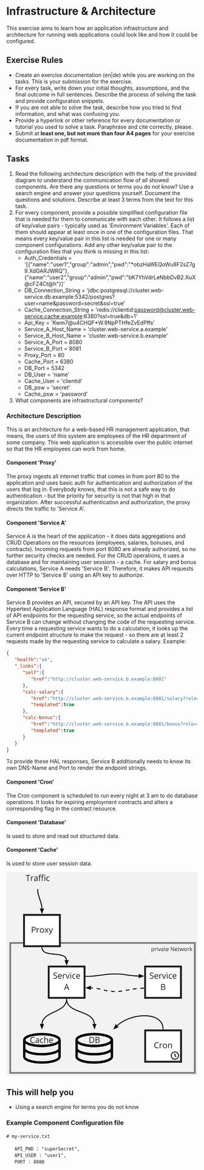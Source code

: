 # Infrastructure & Architecture

This exercise aims to learn how an application infrastructure and architecture for running web applications could look like and how it could be configured.

## Exercise Rules

- Create an exercise documentation (en|de) while you are working on the tasks. This is your submission for the exercise.
- For every task, write down your initial thoughts, assumptions, and the final outcome in full sentences. Describe the process of solving the task and provide configuration snippets.
- If you are not able to solve the task, describe how you tried to find information, and what was confusing you.
- Provide a hyperlink or other reference for every documentation or tutorial you used to solve a task. Paraphrase and cite correctly, please.
- Submit at __least one, but not more than four A4 pages__ for your exercise documentation in pdf format.

## Tasks

1. Read the following architecture description with the help of the provided diagram to understand the communication flow of all showed components. Are there any questions or terms you do not know? Use a search engine and answer your questions yourself. Document the questions and solutions. Describe at least 3 terms from the text for this task.
2. For every component, provide a possible simplified configuration file that is needed for them to communicate with each other. It follows a list of key/value pairs - typically used as 'Environment Variables'. Each of them should appear at least once in one of the configuration files. That means every key/value pair in this list is needed for one or many component configurations. Add any other key/value pair to the configuration files that you think is missing in this list:
   - Auth_Credentials = '[{"name":"user1","group":"admin","pwd":"*obzHaWEQoWu8F2sZ7g9.XdGARJWRQ"},{"name":"user2","group":"admin","pwd":"bK7YhVdrLeNbbDvB2.XuX@cFZ4Ct@h"}]'
   - DB_Connection_String = 'jdbc:postgresql://cluster.web-service.db.example:5342/postgres?user=name&password=secret&ssl=true'
   - Cache_Connection_String = 'redis://clientid:password@cluster.web-service.cache.example:6380?ssl=true&db=1'
   - Api_Key = 'Kwm7@u4CHQF*W.9NpPTHfeZvEdPffs'
   - Service_A_Host_Name = 'cluster.web-service.a.example'
   - Service_B_Host_Name = 'cluster.web-service.b.example'
   - Service_A_Port = 8080
   - Service_B_Port = 8081
   - Proxy_Port = 80
   - Cache_Port = 6380
   - DB_Port = 5342
   - DB_User = 'name'
   - Cache_User = 'clientid'
   - DB_psw = 'secret'
   - Cache_psw = 'password'
3. What components are infrastructural components?

### Architecture Description

This is an architecture for a web-based HR management application, that means, the users of this system are employees of the HR department of some company. This web application is accessible over the public internet so that the HR employees can work from home.

#### Component 'Proxy'

The proxy ingests all internet traffic that comes in from port 80 to the application and uses basic auth for authentication and authorization of the users that log in. Everybody knows, that this is not a safe way to do authentication - but the priority for security is not that high in that organization. After successful authentication and authorization, the proxy directs the traffic to 'Service A'.

#### Component 'Service A'

Service A is the heart of the application - it does data aggregations and CRUD Operations on the resources (employees, salaries, bonuses, and contracts). Incoming requests from port 8080 are already authorized, so no further security checks are needed. For the CRUD operations, it uses a database and for maintaining user sessions - a cache. For salary and bonus calculations, Service A needs 'Service B'. Therefore, it makes API requests over HTTP to 'Service B' using an API key to authorize.

#### Component 'Service B'

Service B provides an API, secured by an API key. The API uses the Hypertext Application Language (HAL) response format and provides a list of API endpoints for the requesting service, so the actual endpoints of Service B can change without changing the code of the requesting service. Every time a requesting service wants to do a calculation, it looks up the current endpoint structure to make the request - so there are at least 2 requests made by the requesting service to calculate a salary.
Example:

```json
{
   "health":"ok",
   "_links":{
      "self":{
         "href":"http://cluster.web-service.b.example:8081"
      },
      "calc-salary":{
         "href":"http://cluster.web-service.b.example:8081/salary?role={role}&department={department}",
         "templated":true
      },
      "calc-bonus":{
         "href":"http://cluster.web-service.b.example:8081/bonus?role={role}&department={department}&corporate_profit={profit-in-thousand}",
         "templated":true
      }
   }
}
```

To provide these HAL responses, Service B additionally needs to know its own DNS-Name and Port to render the endpoint strings.

#### Component 'Cron'

The Cron component is scheduled to run every night at 3 am to do database operations. It looks for expiring employment contracts and alters a corresponding flag in the contract resource.

#### Component 'Database'

Is used to store and read out structured data.

#### Component 'Cache'

Is used to store user session data.

![Example Architecture](img/example-architecture.png)

## This will help you

- Using a search engine for terms you do not know

### Example Component Configuration file

```txt
# my-service.txt

   API_PWD : "superSecret",
   API_USER : "user1",
   PORT : 8888
```

